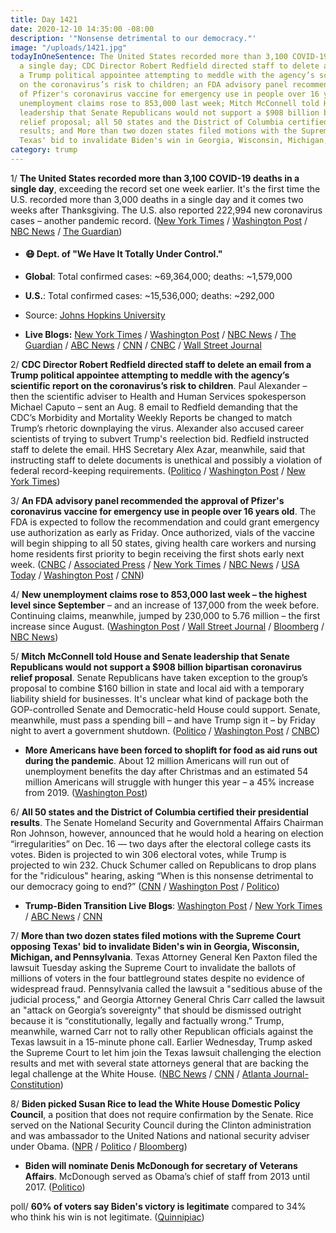 ```yaml
---
title: Day 1421
date: 2020-12-10 14:35:00 -08:00
description: '"Nonsense detrimental to our democracy."'
image: "/uploads/1421.jpg"
todayInOneSentence: The United States recorded more than 3,100 COVID-19 deaths in
  a single day; CDC Director Robert Redfield directed staff to delete an email from
  a Trump political appointee attempting to meddle with the agency’s scientific report
  on the coronavirus’s risk to children; an FDA advisory panel recommended the approval
  of Pfizer's coronavirus vaccine for emergency use in people over 16 years old; new
  unemployment claims rose to 853,000 last week; Mitch McConnell told House and Senate
  leadership that Senate Republicans would not support a $908 billion bipartisan coronavirus
  relief proposal; all 50 states and the District of Columbia certified their presidential
  results; and More than two dozen states filed motions with the Supreme Court opposing
  Texas' bid to invalidate Biden's win in Georgia, Wisconsin, Michigan, and Pennsylvania.
category: trump
---
```


1/ **The United States recorded more than 3,100 COVID-19 deaths in a single day**, exceeding the record set one week earlier. It's the first time the U.S. recorded more than 3,000 deaths in a single day and it comes two weeks after Thanksgiving. The U.S. also reported 222,994 new coronavirus cases – another pandemic record. ([New York Times](https://www.nytimes.com/live/2020/12/10/world/covid-19-coronavirus/us-sets-record-for-daily-deaths-as-hospitals-nationwide-near-or-exceed-capacity) / [Washington Post](https://www.washingtonpost.com/world/pfizer-allergic-warnings-vaccine/2020/12/09/4e79ec72-3a16-11eb-aad9-8959227280c4_story.html) / [NBC News](https://www.nbcnews.com/news/us-news/live-blog/2020-12-10-covid-live-updates-vaccine-news-n1250668) / [The Guardian](https://www.theguardian.com/world/2020/dec/10/us-3000-covid-deaths-coronavirus-day-first-time))

* #### 😷 Dept. of "We Have It Totally Under Control."

* **Global**: Total confirmed cases: \~69,364,000; deaths: \~1,579,000

* **U.S.**: Total confirmed cases: \~15,536,000; deaths: \~292,000

* Source: [Johns Hopkins University](https://coronavirus.jhu.edu/map.html)

* **Live Blogs:** [New York Times](https://www.nytimes.com/live/2020/12/10/world/covid-19-coronavirus/) / [Washington Post](https://www.washingtonpost.com/nation/2020/12/10/coronavirus-covid-live-updates-us/) / [NBC News](https://www.nbcnews.com/news/us-news/live-blog/2020-12-10-covid-live-updates-vaccine-news-n1250668) / [The Guardian](https://www.theguardian.com/us-news/live/2020/dec/10/coronavirus-covid-19-joe-biden-donald-trump-us-election-supreme-court-live-updates) / [ABC News](https://abcnews.go.com/Health/live-updates/coronavirus/?id=74578775) / [CNN](https://www.cnn.com/world/live-news/coronavirus-pandemic-12-10-20-intl/index.html) / [CNBC](https://www.cnbc.com/2020/12/10/coronavirus-live-updates.html) / [Wall Street Journal](https://www.wsj.com/livecoverage/latest-updates/covid?mod=hp_theme_coronavirus-ribbon)

2/ **CDC Director Robert Redfield directed staff to delete an email from a Trump political appointee attempting to meddle with the agency’s scientific report on the coronavirus’s risk to children**. Paul Alexander – then the scientific adviser to Health and Human Services spokesperson Michael Caputo – sent an Aug. 8 email to Redfield demanding that the CDC’s Morbidity and Mortality Weekly Reports be changed to match Trump’s rhetoric downplaying the virus. Alexander also accused career scientists of trying to subvert Trump's reelection bid. Redfield instructed staff to delete the email. HHS Secretary Alex Azar, meanwhile, said that instructing staff to delete documents is unethical and possibly a violation of federal record-keeping requirements. ([Politico](https://www.politico.com/news/2020/12/10/cdc-redfield-email-house-watchdog-444238) / [Washington Post](https://www.washingtonpost.com/health/covid-cdc-director-email/2020/12/10/bc72461a-3af3-11eb-9276-ae0ca72729be_story.html) / [New York Times](https://www.nytimes.com/live/2020/12/10/world/covid-19-coronavirus/a-cdc-official-says-she-was-ordered-to-destroy-an-email-showing-trump-appointees-attempted-to-interfere-with-a-reports-publicati))

3/ **An FDA advisory panel recommended the approval of Pfizer's coronavirus vaccine for emergency use in people over 16 years old**. The FDA is expected to follow the recommendation and could grant emergency use authorization as early as Friday. Once authorized, vials of the vaccine will begin shipping to all 50 states, giving health care workers and nursing home residents first priority to begin receiving the first shots early next week. ([CNBC](https://www.cnbc.com/2020/12/10/pfizer-covid-vaccine-fda-panel-recommends-approval-for-emergency-use.html) / [Associated Press](https://apnews.com/article/us-experts-convene-pfizer-vaccine-virus-4a798b8073c845e60305479e4d94b786) / [New York Times](https://www.nytimes.com/2020/12/10/health/covid-vaccine-pfizer-fda.html) / [NBC News](https://www.nbcnews.com/health/health-news/pfizer-s-covid-19-vaccine-receives-key-fda-panel-recommendation-n1250692) / [USA Today](https://www.usatoday.com/story/news/health/2020/12/10/pfizer-covid-19-vaccine-candidate-final-review-vrbpac-fda/3850826001/) / [Washington Post](https://www.washingtonpost.com/nation/2020/12/10/coronavirus-covid-live-updates-us/) / [CNN](https://www.cnn.com/world/live-news/coronavirus-pandemic-12-10-20-intl/index.html?tab=all))

4/ **New unemployment claims rose to 853,000 last week – the highest level since September** – and an increase of 137,000 from the week before. Continuing claims, meanwhile, jumped by 230,000 to 5.76 million – the first increase since August. ([Washington Post](https://www.washingtonpost.com/business/2020/12/10/jobless-claims-spiked-us-last-week-with-853000-people-seeking-new-benefits/) / [Wall Street Journal](https://www.wsj.com/articles/weekly-jobless-claims-coronavirus-12-10-2020-11607552060?mod=hp_lead_pos3) / [Bloomberg](https://www.bloomberg.com/news/articles/2020-12-10/u-s-jobless-claims-jump-more-than-forecast-amid-new-shutdowns?srnd=premium&sref=MIBMEEoj) / [NBC News](https://www.nbcnews.com/business/economy/weekly-initial-jobless-claims-surge-853-000-vs-730-000-n1250676))

5/ **Mitch McConnell told House and Senate leadership that Senate Republicans would not support a $908 billion bipartisan coronavirus relief proposal**. Senate Republicans have taken exception to the group’s proposal to combine $160 billion in state and local aid with a temporary liability shield for businesses. It's unclear what kind of package both the GOP-controlled Senate and Democratic-held House could support.  Senate, meanwhile, must pass a spending bill – and have Trump sign it – by Friday night to avert a government shutdown. ([Politico](https://www.politico.com/news/2020/12/10/coronavirus-stimulus-relief-impasse-444320) / [Washington Post](https://www.washingtonpost.com/us-policy/2020/12/10/stimulus-congress-economic-relief/) / [CNBC](https://www.cnbc.com/2020/12/10/coronavirus-stimulus-update-congress-fights-over-relief-bill.html))

* **More Americans have been forced to shoplift for food as aid runs out during the pandemic**. About 12 million Americans will run out of unemployment benefits the day after Christmas and an estimated 54 million Americans will struggle with hunger this year – a 45% increase from 2019. ([Washington Post](https://www.washingtonpost.com/business/2020/12/10/pandemic-shoplifting-hunger/))

6/ **All 50 states and the District of Columbia certified their presidential results**. The Senate Homeland Security and Governmental Affairs Chairman Ron Johnson, however, announced that he would hold a hearing on election “irregularities” on Dec. 16 — two days after the electoral college casts its votes. Biden is projected to win 306 electoral votes, while Trump is projected to win 232. Chuck Schumer called on Republicans to drop plans for the "ridiculous" hearing, asking “When is this nonsense detrimental to our democracy going to end?” ([CNN](https://www.cnn.com/2020/12/09/politics/2020-election-results-certified/index.html) / [Washington Post](https://www.washingtonpost.com/politics/trump-republicans-biden-election/2020/12/09/abd596ea-3a4e-11eb-9276-ae0ca72729be_story.html) / [Politico](https://www.politico.com/news/2020/12/10/schumer-johnson-gop-cancel-election-hearing-444283))

* **Trump-Biden Transition Live Blogs**: [Washington Post](https://www.washingtonpost.com/politics/2020/12/10/joe-biden-trump-transition-live-updates/) / [New York Times](https://www.nytimes.com/live/2020/12/10/us/joe-biden-trump/) / [ABC News](https://abcnews.go.com/Politics/live-updates/2020-election-results-transition/?id=74573672) / [CNN](https://www.cnn.com/politics/live-news/biden-trump-us-election-news-12-10-20/index.html)

7/ **More than two dozen states filed motions with the Supreme Court opposing Texas' bid to invalidate Biden's win in Georgia, Wisconsin, Michigan, and Pennsylvania**. Texas Attorney General Ken Paxton filed the lawsuit Tuesday asking the Supreme Court to invalidate the ballots of millions of voters in the four battleground states despite no evidence of widespread fraud. Pennsylvania called the lawsuit a "seditious abuse of the judicial process," and Georgia Attorney General Chris Carr called the lawsuit an "attack on Georgia’s sovereignty" that should be dismissed outright because it is “constitutionally, legally and factually wrong.” Trump, meanwhile, warned Carr not to rally other Republican officials against the Texas lawsuit in a 15-minute phone call.  Earlier Wednesday, Trump asked the Supreme Court to let him join the Texas lawsuit challenging the election results and  met with several state attorneys general that are backing the legal challenge at the White House. ([NBC News](https://www.nbcnews.com/politics/white-house/trump-meet-state-attorneys-general-after-joining-supreme-court-election-n1250678) / [CNN](https://www.cnn.com/2020/12/10/politics/trump-texas-supreme-court-election/index.html) / [Atlanta Journal-Constitution](https://www.ajc.com/politics/trump-warns-georgia-ag-not-to-rally-other-republicans-against-texas-lawsuit/37ASZD4PJNENHOLVIXZHRXCIJI/))

8/ **Biden picked Susan Rice to lead the White House Domestic Policy Council**, a position that does not require confirmation by the Senate. Rice served on the National Security Council during the Clinton administration and was ambassador to the United Nations and national security adviser under Obama. ([NPR](https://www.npr.org/sections/biden-transition-updates/2020/12/10/944997218/biden-picks-susan-rice-for-top-domestic-policy-position) / [Politico](https://www.politico.com/news/2020/12/10/biden-taps-susan-rice-for-top-white-house-domestic-policy-job-444231) / [Bloomberg](https://www.bloomberg.com/news/articles/2020-12-10/biden-chooses-susan-rice-to-lead-white-house-domestic-policy?sref=MIBMEEoj))

* **Biden will nominate Denis McDonough for secretary of Veterans Affairs**. McDonough served as Obama’s chief of staff from 2013 until 2017. ([Politico](https://www.politico.com/news/2020/12/10/denis-mcdonough-veterans-affairs-secretary-444213))

poll/ **60% of voters say Biden's victory is legitimate** compared to 34% who think his win is not legitimate. ([Quinnipiac](https://poll.qu.edu/national/release-detail?ReleaseID=3685))